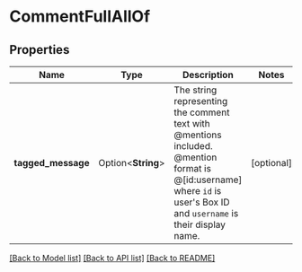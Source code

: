 # CommentFullAllOf

## Properties

Name | Type | Description | Notes
------------ | ------------- | ------------- | -------------
**tagged_message** | Option<**String**> | The string representing the comment text with @mentions included. @mention format is @[id:username] where `id` is user's Box ID and `username` is their display name. | [optional]

[[Back to Model list]](../README.md#documentation-for-models) [[Back to API list]](../README.md#documentation-for-api-endpoints) [[Back to README]](../README.md)


